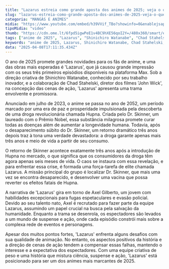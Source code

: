 ```yaml
---
title: "Lazarus estreia como grande aposta dos animes de 2025; veja o que achamos"
slug: "lazarus-estreia-como-grande-aposta-dos-animes-de-2025-veja-o-que-achamos"
categoria: "MANGÁS E ANIMES"
midia: "https://www.youtube.com/embed/h39VVif_TBo?showinfo=0&enablejsapi=1"
tipoMidia: "video"
thumb: "https://cdn.ome.lt/6fpd5igwPeE1v4BC9hXE56qoI2Y=/480x360/smart/extras/conteudos/lazarus_header_1.png"
tags: ["anime de 2025", "Lazarus", "Shinichiro Watanabe", "Chad Stahelski", "suspense", "ação", "ficção científica", "crise global"]
keywords: "anime de 2025, Lazarus, Shinichiro Watanabe, Chad Stahelski, suspense, ação, ficção científica, crise global"
data: "2025-04-08T17:11:35.434Z"
---
```


O ano de 2025 promete grandes novidades para os fãs de anime, e uma das obras mais esperadas é 'Lazarus', que já causou grande impressão com os seus três primeiros episódios disponíveis na plataforma Max. Sob a direção criativa de Shinichiro Watanabe, conhecido por seu trabalho inovador, e a colaboração de Chad Stahelski, diretor dos filmes 'John Wick', na concepção das cenas de ação, 'Lazarus' apresenta uma trama envolvente e promissora.

Anunciado em julho de 2023, o anime se passa no ano de 2052, um período marcado por uma era de paz e prosperidade impulsionada pela descoberta de uma droga revolucionária chamada Hupna. Criada pelo Dr. Skinner, um laureado com o Prêmio Nobel, essa substância milagrosa promete curar todas as doenças além de aumentar a longevidade humana. Todavia, após o desaparecimento súbito do Dr. Skinner, um retorno dramático três anos depois traz à tona uma verdade devastadora: a droga garante apenas mais três anos e meio de vida a partir de seu consumo.

O retorno de Skinner acontece exatamente três anos após a introdução de Hupna no mercado, o que significa que os consumidores da droga têm agora apenas seis meses de vida. O caos se instaura com essa revelação, e para enfrentar essa crise, é formada uma força-tarefa de elite chamada Lazarus. A missão principal do grupo é localizar Dr. Skinner, que mais uma vez se encontra desaparecido, e desenvolver uma vacina que possa reverter os efeitos fatais de Hupna.

A narrativa de 'Lazarus' gira em torno de Axel Gilberto, um jovem com habilidades excepcionais para fugas espetaculares e evasão policial. Devido ao seu talento nato, Axel é recrutado para fazer parte da equipe Lazarus, assumindo um papel crucial na busca pela salvação da humanidade. Enquanto a trama se desenrola, os espectadores são levados a um mundo de suspense e ação, onde cada episódio constrói mais sobre a complexa rede de eventos e personagens.

Apesar dos muitos pontos fortes, 'Lazarus' enfrenta alguns desafios com sua qualidade de animação. No entanto, os aspectos positivos da história e a direção de cenas de ação tendem a compensar essas falhas, mantendo o interesse e a expectativa dos espectadores. Com uma equipe criativa de peso e uma história que mistura ciência, suspense e ação, 'Lazarus' está posicionado para ser um dos animes mais marcantes de 2025.